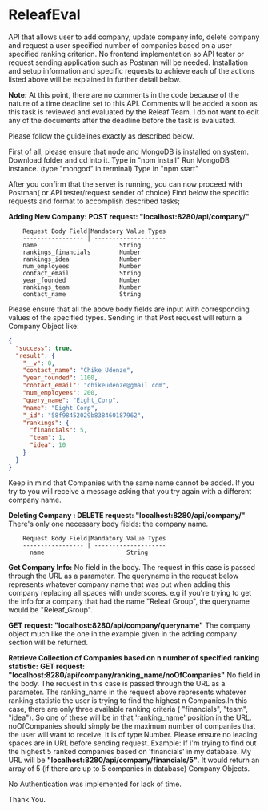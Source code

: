 # ReleafEval
API that allows user to add company, update company info, delete company and request a user specified number of companies based on a user specified ranking criterion. No frontend implementation so API tester or request sending application such as Postman will be needed. Installation and setup information and specific requests to achieve each of the actions listed above will be explained in  further detail below. 

**Note:** At this point, there are no comments in the code because of the nature of a time deadline set to this API. Comments will be added a soon as this task is reviewed and evaluated by the Releaf Team. I do not want to edit any of the documents after the deadline before the task is evaluated. 

Please follow the guidelines exactly as described below.


First of all, please ensure that node and MongoDB is installed on system.
Download folder and cd into it. Type in "npm install"
Run MongoDB instance. (type "mongod" in terminal)
Type in "npm start"

After you confirm that the server is running, you can now proceed with Postman( or API tester/request sender of choice)
Find below the specific requests and format to accomplish described tasks;

**Adding New Company: POST request: "localhost:8280/api/company/"**


        Request Body Field|Mandatory Value Types
        ----------------- | --------------------
        name                       String
        rankings_financials        Number
        rankings_idea              Number
        num_employees              Number
        contact_email              String
        year_founded               Number
        rankings_team              Number
        contact_name               String


Please ensure that all the above body fields are input with corresponding values of the specified types.
Sending in that Post request will return a Company Object like:
```json
{
  "success": true,
  "result": {
    "__v": 0,
    "contact_name": "Chike Udenze",
    "year_founded": 1100,
    "contact_email": "chikeudenze@gmail.com",
    "num_employees": 200,
    "query_name": "Eight_Corp",
    "name": "Eight Corp",
    "_id": "58f98452029b838460187962",
    "rankings": {
      "financials": 5,
      "team": 1,
      "idea": 10
    }
  }
}
```

Keep in mind that Companies with the same name cannot be added. If you try to you will receive a message asking that you try again with a different company name.

**Deleting Company :  DELETE request: "localhost:8280/api/company/"**
There's only one necessary body fields: the company name.

        Request Body Field|Mandatory Value Types
        ----------------- | --------------------
          name                       String
  
  
  
 **Get Company Info:**
 No field in the body. The request in this case is passed through the URL as a parameter. The queryname in the request below     represents whatever company name that was put when adding this company replacing all spaces with underscores. e.g if you're   trying to get the info for a company that had the name "Releaf Group", the queryname would be "Releaf_Group".
 
 **GET request: "localhost:8280/api/company/queryname"**
 The company object much like the one in the example given in the adding company section will be returned.
 
 
 
 **Retrieve Collection of Companies based on n number of specified ranking statistic:**
 **GET request: "localhost:8280/api/company/ranking_name/noOfCompanies"**
 No field in the body. The request in this case is passed through the URL as a parameter. The ranking_name in the request    above represents whatever ranking statistic the user is trying to find the highest n Companies.In this case, there are only three available ranking criteria ( "financials", "team", "idea"). So one of these will be in that 'ranking_name' position in the URL. noOfCompanies should simply be the maximum number of companies that the user will want to receive. It is of type Number. Please ensure no leading spaces are in URL before sending request. Example: If I'm trying to find out the highest 5 ranked companies based on 'financials' in my database. My URL will be **"localhost:8280/api/company/financials/5"**. It would return an array of 5 (if there are up to 5 companies in database) Company Objects.
 

No Authentication was implemented for lack of time.

Thank You.
